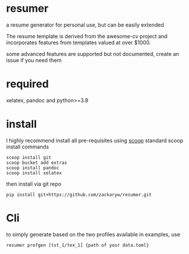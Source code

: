 # resumer
a resume generator for personal use, but can be easily extended

The resume template is derived from the awesome-cv project and incorporates features from templates valued at over $1000.

some advanced features are supported but not documented, create an issue if you need them

# required
xelatex, pandoc and python>=3.8

# install
I highly recommend install all pre-requisites using [scoop](https://scoop.sh/)
standard scoop install commands
```
scoop install git
scoop bucket add extras
scoop install pandoc
scoop install xelatex
```

then install via git repo
``` 
pip install git+https://github.com/zackaryw/resumer.git
```

# Cli
to simply generate based on the two profiles available in examples, use
```
resumer profgen [txt_1/tex_1] {path of your data.toml}
```